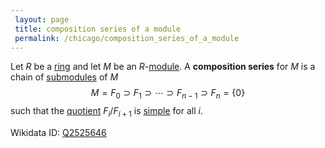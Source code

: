 ```yaml
---
 layout: page
 title: composition series of a module
 permalink: /chicago/composition_series_of_a_module
---
```

Let $R$ be a [ring](https://mathgloss.github.io/MathGloss/ring) and let $M$ be an $R$-[module](https://mathgloss.github.io/MathGloss/module_over_a_ring). A **composition series** for $M$ is a chain of [submodules](https://mathgloss.github.io/MathGloss/submodule) of $M$ $$M = F_0 \supset F_1 \supset \cdots \supset F_{n-1}\supset F_n =\{0\}$$ such that the [quotient](https://mathgloss.github.io/MathGloss/quotient_of_modules) $F_i/F_{i+1}$ is [simple](https://mathgloss.github.io/MathGloss/simple_module) for all $i$.

Wikidata ID: [Q2525646](https://www.wikidata.org/wiki/Q2525646)